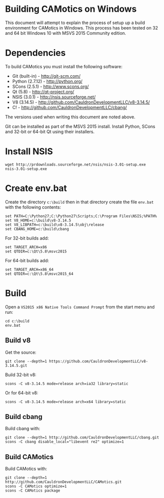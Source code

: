 Building CAMotics on Windows
============================
This document will attempt to explain the process of setup up a build
environment for CAMotics in Windows.  This process has been tested on 32 and
64 bit Windows 10 with MSVS 2015 Community edition.

# Dependencies
To build CAMotics you must install the following software:

  - Git (built-in)   - http://git-scm.com/
  - Python (2.7.12)  - http://python.org/
  - SCons (2.5.1)    - http://www.scons.org/
  - Qt (5.8)         - http://qt-project.org/
  - NSIS (3.0.1)     - http://nsis.sourceforge.net/
  - V8 (3.14.5)      - http://github.com/CauldronDevelopmentLLC/v8-3.14.5/
  - C!               - http://github.com/CauldronDevelopmentLLC/cbang/

The versions used when writing this document are noted above.

Git can be installed as part of the MSVS 2015 install.  Install Python, SCons
and 32-bit or 64-bit Qt using their installers.

# Install NSIS
    wget http://prdownloads.sourceforge.net/nsis/nsis-3.01-setup.exe
    nsis-3.01-setup.exe

# Create env.bat
Create the directory ``c:\build`` then in that directory create the file
``env.bat`` with the following contents:

    set PATH=C:\Python27;C:\Python27\Scripts;C:\Program Files\NSIS;%PATH%
    set V8_HOME=c:\build\v8-3.14.5
    set V8_LIBPATH=c:\build\v8-3.14.5\obj\release
    set CBANG_HOME=c:\build\cbang

For 32-bit builds add:

    set TARGET_ARCH=x86
    set QTDIR=c:\Qt\5.8\msvc2015

For 64-bit builds add:

    set TARGET_ARCH=x86_64
    set QTDIR=c:\Qt\5.8\msvc2015_64

# Build
Open a ``VS2015 x86 Native Tools Command Prompt`` from the start menu and run:

    cd c:\build
    env.bat

## Build v8
Get the source:

    git clone --depth=1 https://github.com/CauldronDevelopmentLLC/v8-3.14.5.git

Build 32-bit v8:

    scons -C v8-3.14.5 mode=release arch=ia32 library=static

Or for 64-bit v8:

    scons -C v8-3.14.5 mode=release arch=x64 library=static

## Build cbang
Build cbang with:

    git clone --depth=1 http://github.com/CauldronDevelopmentLLC/cbang.git
    scons -C cbang disable_local="libevent re2" optimize=1

## Build CAMotics
Build CAMotics with:

    git clone --depth=1 http://github.com/CauldronDevelopmentLLC/CAMotics.git
    scons -C CAMotics optimize=1
    scons -C CAMotics package
